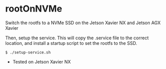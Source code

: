 # rootOnNVMe
Switch the rootfs to a NVMe SSD on the Jetson Xavier NX and Jetson AGX Xavier


Then, setup the service. This will copy the .service file to the correct location, and install a startup script to set the rootfs to the SSD.
```
$ ./setup-service.sh
```

* Tested on Jetson Xavier NX

